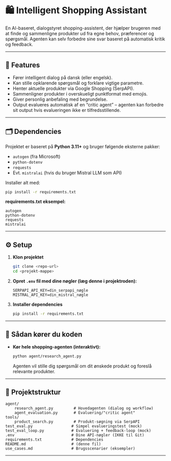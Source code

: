 
# 🛍️ Intelligent Shopping Assistant

En AI-baseret, dialogstyret shopping-assistent, der hjælper brugeren med at finde og sammenligne produkter ud fra egne behov, præferencer og spørgsmål. Agenten kan selv forbedre sine svar baseret på automatisk kritik og feedback.

---

## 🚀 Features

- Fører intelligent dialog på dansk (eller engelsk).
- Kan stille opklarende spørgsmål og forklare vigtige parametre.
- Henter aktuelle produkter via Google Shopping (SerpAPI).
- Sammenligner produkter i overskueligt punktformat med emojis.
- Giver personlig anbefaling med begrundelse.
- Output evalueres automatisk af en “critic agent” – agenten kan forbedre sit output hvis evalueringen ikke er tilfredsstillende.

---

## 🗂️ Dependencies

Projektet er baseret på **Python 3.11+** og bruger følgende eksterne pakker:

- `autogen` (fra Microsoft)
- `python-dotenv`
- `requests`
- Evt. `mistralai` (hvis du bruger Mistral LLM som API)

Installer alt med:

```bash
pip install -r requirements.txt
```

**requirements.txt eksempel:**

```
autogen
python-dotenv
requests
mistralai
```

---

## ⚙️ Setup

1. **Klon projektet**
    ```bash
    git clone <repo-url>
    cd <projekt-mappe>
    ```
2. **Opret `.env` fil med dine nøgler (læg denne i projektroden):**
    ```
    SERPAPI_API_KEY=din_serpapi_nøgle
    MISTRAL_API_KEY=din_mistral_nøgle
    ```
3. **Installer dependencies**
    ```bash
    pip install -r requirements.txt
    ```

---

## 🏁 Sådan kører du koden

- **Kør hele shopping-agenten (interaktivt):**
    ```bash
    python agent/research_agent.py
    ```
    Agenten vil stille dig spørgsmål om dit ønskede produkt og foreslå relevante produkter.

---

## 📝 Projektstruktur

```
agent/
    research_agent.py         # Hovedagenten (dialog og workflow)
    agent_evaluation.py       # Evaluering/"critic agent"
tools/
    product_search.py         # Produkt-søgning via SerpAPI
test_eval.py                 # Simpel evalueringstest (mock)
test_eval_loop.py            # Evaluering + feedback-loop (mock)
.env                         # Dine API-nøgler (IKKE til Git)
requirements.txt             # Dependencies
README.md                    # (denne fil)
use_cases.md                 # Brugsscenarier (eksempler)
```

---


